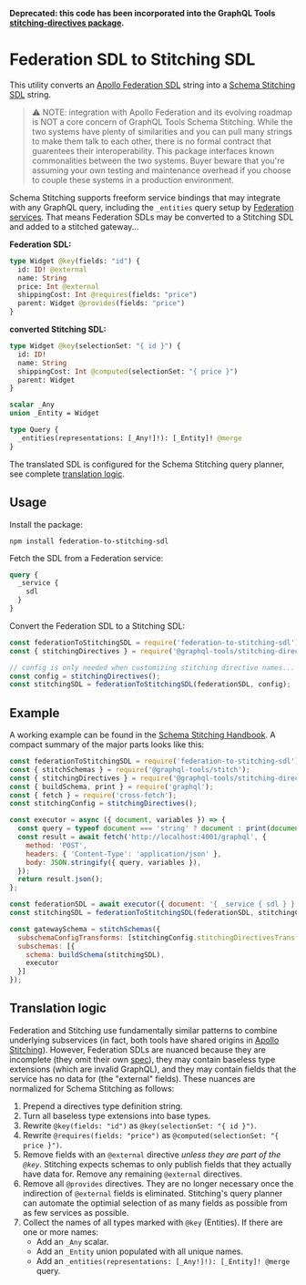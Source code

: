 **Deprecated: this code has been incorporated into the GraphQL Tools [stitching-directives package](https://github.com/ardatan/graphql-tools/blob/master/packages/stitching-directives/src/federationToStitchingSDL.ts).**

# Federation SDL to Stitching SDL

This utility converts an [Apollo Federation SDL](https://www.apollographql.com/docs/federation/federation-spec/) string into a [Schema Stitching SDL](https://www.graphql-tools.com/docs/stitch-directives-sdl/) string.

> ⚠️ NOTE: integration with Apollo Federation and its evolving roadmap is NOT a core concern of GraphQL Tools Schema Stitching. While the two systems have plenty of similarities and you can pull many strings to make them talk to each other, there is no formal contract that guarentees their interoperability. This package interfaces known commonalities between the two systems. Buyer beware that you're assuming your own testing and maintenance overhead if you choose to couple these systems in a production environment.

Schema Stitching supports freeform service bindings that may integrate with any GraphQL query, including the `_entities` query setup by [Federation services](https://github.com/apollographql/federation). That means Federation SDLs may be converted to a Stitching SDL and added to a stitched gateway...

**Federation SDL:**

```graphql
type Widget @key(fields: "id") {
  id: ID! @external
  name: String
  price: Int @external
  shippingCost: Int @requires(fields: "price")
  parent: Widget @provides(fields: "price")
}
```

**converted Stitching SDL:**

```graphql
type Widget @key(selectionSet: "{ id }") {
  id: ID!
  name: String
  shippingCost: Int @computed(selectionSet: "{ price }")
  parent: Widget
}

scalar _Any
union _Entity = Widget

type Query {
  _entities(representations: [_Any!]!): [_Entity]! @merge
}
```

The translated SDL is configured for the Schema Stitching query planner, see complete [translation logic](#translation-logic).

## Usage

Install the package:

```shell
npm install federation-to-stitching-sdl
```

Fetch the SDL from a Federation service:

```graphql
query {
  _service {
    sdl
  }
}
```

Convert the Federation SDL to a Stitching SDL:

```js
const federationToStitchingSDL = require('federation-to-stitching-sdl');
const { stitchingDirectives } = require('@graphql-tools/stitching-directives');

// config is only needed when customizing stitching directive names...
const config = stitchingDirectives();
const stitchingSDL = federationToStitchingSDL(federationSDL, config);
```

## Example

A working example can be found in the [Schema Stitching Handbook](https://github.com/gmac/schema-stitching-handbook/tree/master/federation-services). A compact summary of the major parts looks like this:

```js
const federationToStitchingSDL = require('federation-to-stitching-sdl');
const { stitchSchemas } = require('@graphql-tools/stitch');
const { stitchingDirectives } = require('@graphql-tools/stitching-directives');
const { buildSchema, print } = require('graphql');
const { fetch } = require('cross-fetch');
const stitchingConfig = stitchingDirectives();

const executor = async ({ document, variables }) => {
  const query = typeof document === 'string' ? document : print(document);
  const result = await fetch('http://localhost:4001/graphql', {
    method: 'POST',
    headers: { 'Content-Type': 'application/json' },
    body: JSON.stringify({ query, variables }),
  });
  return result.json();
};

const federationSDL = await executor({ document: '{ _service { sdl } }' });
const stitchingSDL = federationToStitchingSDL(federationSDL, stitchingConfig);

const gatewaySchema = stitchSchemas({
  subschemaConfigTransforms: [stitchingConfig.stitchingDirectivesTransformer],
  subschemas: [{
    schema: buildSchema(stitchingSDL),
    executor
  }]
});
```

## Translation logic

Federation and Stitching use fundamentally similar patterns to combine underlying subservices (in fact, both tools have shared origins in [Apollo Stitching](https://www.apollographql.com/docs/federation/migrating-from-stitching/)). However, Federation SDLs are nuanced because they are incomplete (they omit their own [spec](https://www.apollographql.com/docs/federation/federation-spec/)), they may contain baseless type extensions (which are invalid GraphQL), and they may contain fields that the service has no data for (the "external" fields). These nuances are normalized for Schema Stitching as follows:

1. Prepend a directives type definition string.
1. Turn all baseless type extensions into base types.
1. Rewrite `@key(fields: "id")` as `@key(selectionSet: "{ id }")`.
1. Rewrite `@requires(fields: "price")` as `@computed(selectionSet: "{ price }")`.
1. Remove fields with an `@external` directive _unless they are part of the `@key`_. Stitching expects schemas to only publish fields that they actually have data for. Remove any remaining `@external` directives.
1. Remove all `@provides` directives. They are no longer necessary once the indirection of `@external` fields is eliminated. Stitching's query planner can automate the optimial selection of as many fields as possible from as few services as possible.
1. Collect the names of all types marked with `@key` (Entities). If there are one or more names:
   - Add an `_Any` scalar.
   - Add an `_Entity` union populated with all unique names.
   - Add an `_entities(representations: [_Any!]!): [_Entity]! @merge` query.
